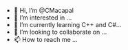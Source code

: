 - 👋 Hi, I’m @CMacapal
- 👀 I’m interested in ...
- 🌱 I’m currently learning C++ and C#...
- 💞️ I’m looking to collaborate on ...
- 📫 How to reach me ...

<!---
CgMacapal/CgMacapal is a ✨ special ✨ repository because its `README.md` (this file) appears on your GitHub profile.
You can click the Preview link to take a look at your changes.
--->
